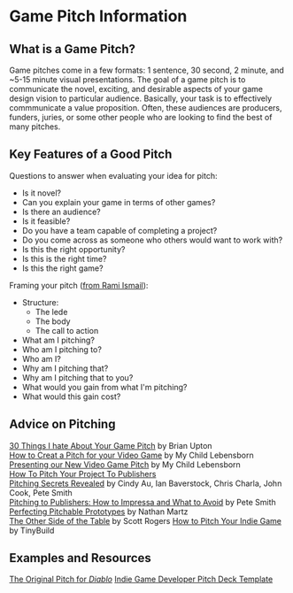 # Game Pitch Information

## What is a Game Pitch?

Game pitches come in a few formats: 1 sentence, 30 second, 2 minute, and ~5-15 minute visual presentations. 
The goal of a game pitch is to communicate the novel, exciting, and desirable aspects of your game design vision to particular audience.
Basically, your task is to effectively commmunicate a value proposition.
Often, these audiences are producers, funders, juries, or some other people who are looking to find the best of many pitches.

## Key Features of a Good Pitch


Questions to answer when evaluating your idea for pitch:
* Is it novel?
* Can you explain your game in terms of other games?
* Is there an audience?
* Is it feasible?
* Do you have a team capable of completing a project?
* Do you come across as someone who others would want to work with?
* Is this the right opportunity?
* Is this is the right time?
* Is this the right game?

Framing your pitch ([from Rami Ismail](https://www.gdcvault.com/play/1020877/In-3-Sentences-or-Less)):
* Structure:
  * The lede
  * The body
  * The call to action
* What am I pitching?
* Who am I pitching to?
* Who am I?
* Why am I pitching that?
* Why am I pitching that to you?
* What would you gain from what I'm pitching?
* What would this gain cost?

## Advice on Pitching
[30 Things I hate About Your Game Pitch](https://www.youtube.com/watch?v=4LTtr45y7P0) by Brian Upton  
[How to Creat a Pitch for your Video Game](https://www.youtube.com/watch?v=YAnQPWo9SWM) by My Child Lebensborn  
[Presenting our New Video Game Pitch](https://www.youtube.com/watch?v=CCm7qQwz1jU) by My Child Lebensborn  
[How To Pitch Your Project To Publishers](https://www.gamasutra.com/view/feature/134571/how_to_pitch_your_project_to_.php)  
[Pitching Secrets Revealed](https://www.gdcvault.com/play/1018065/Pitching-Secrets) by Cindy Au, Ian Baverstock, Chris Charla, John Cook, Pete Smith  
[Pitching to Publishers: How to Impressa and What to Avoid](https://www.gdcvault.com/play/1016445/Pitching-to-Publishers-How-to) by Pete Smith  
[Perfecting Pitchable Prototypes](https://www.gdcvault.com/play/1015490/Perfecting-Pitchable) by Nathan Martz  
[The Other Side of the Table](https://www.gdcvault.com/play/1016254/The-Art-of) by Scott Rogers 
[How to Pitch Your Indie Game](http://www.tinybuild.com/how-to-pitch-your-game) by TinyBuild  

## Examples and Resources
[The Original Pitch for *Diablo*](http://www.graybeardgames.com/download/diablo_pitch.pdf) 
[Indie Game Developer Pitch Deck Template](https://www.slideshare.net/bubbleguminteractive/indie-games-developer-pitch-deck-template)  




